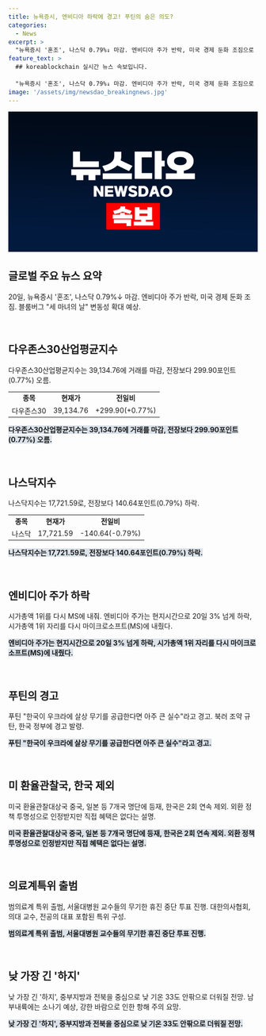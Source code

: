 ```yaml
---
title: 뉴욕증시, 엔비디아 하락에 경고! 푸틴의 숨은 의도?
categories:
  - News
excerpt: >
  "뉴욕증시 '혼조', 나스닥 0.79%↓ 마감. 엔비디아 주가 반락, 미국 경제 둔화 조짐으로 시장 숨고르기. 현지시간 20일, 다우존스30산업평균지수 0.77%↑ 마감. S&P500지수 0.25%↓, 나스닥지수 0.79%↓. 엔비디아 주가 3.5% 하락, MS 시가총액 1위 재탈환. 푸틴, 한국 우크라 살상무기 제공 공개 압박. 美 환율관찰국 7개국 지정, 韓 2회 연속 제외. 범의료계특위 출범, 서울대병원 휴진 중단 투표. '하지', '불볕더위' 계속. 중부지방과 전북 더위 이어져."
feature_text: >
  ## koreablockchain 실시간 뉴스 속보입니다.

  "뉴욕증시 '혼조', 나스닥 0.79%↓ 마감. 엔비디아 주가 반락, 미국 경제 둔화 조짐으로 시장 숨고르기. 현지시간 20일, 다우존스30산업평균지수 0.77%↑ 마감. S&P500지수 0.25%↓, 나스닥지수 0.79%↓. 엔비디아 주가 3.5% 하락, MS 시가총액 1위 재탈환. 푸틴, 한국 우크라 살상무기 제공 공개 압박. 美 환율관찰국 7개국 지정, 韓 2회 연속 제외. 범의료계특위 출범, 서울대병원 휴진 중단 투표. '하지', '불볕더위' 계속. 중부지방과 전북 더위 이어져."
image: '/assets/img/newsdao_breakingnews.jpg'
---
```


<p><img src="/assets/img/newsdao_breakingnews.jpg" alt="koreablockchain 속보" /></p>

<h2 data-ke-size="size26">글로벌 주요 뉴스 요약</h2>

<p data-ke-size="size16">20일, 뉴욕증시 '혼조', 나스닥 0.79%↓ 마감. 엔비디아 주가 반락, 미국 경제 둔화 조짐. 블룸버그 "세 마녀의 날" 변동성 확대 예상.</p>

<p data-ke-size="size16">&nbsp;</p>

<h2 data-ke-size="size24">다우존스30산업평균지수</h2>

<p data-ke-size="size16">다우존스30산업평균지수는 39,134.76에 거래를 마감, 전장보다 299.90포인트(0.77%) 오름.</p>

<table>
<tbody>
<tr>
<td style="text-align: center; height: 17px;"><b>종목</b></td>
<td style="text-align: center; height: 17px;"><b>현재가</b></td>
<td style="text-align: center; height: 17px;"><b>전일비</b></td>
</tr>
<tr>
<td style="text-align: center; height: 17px;">다우존스30</td>
<td style="text-align: center; height: 17px;">39,134.76</td>
<td style="text-align: center; height: 17px;">+299.90(+0.77%)</td>
</tr>
</tbody>
</table>

<p data-ke-size="size16"><b><span style="background-color: #21538527;">다우존스30산업평균지수는 39,134.76에 거래를 마감, 전장보다 299.90포인트(0.77%) 오름.</span></b></p>

<p data-ke-size="size16">&nbsp;</p>

<h2 data-ke-size="size24">나스닥지수</h2>

<p data-ke-size="size16">나스닥지수는 17,721.59로, 전장보다 140.64포인트(0.79%) 하락.</p>

<table>
<tbody>
<tr>
<td style="text-align: center; height: 17px;"><b>종목</b></td>
<td style="text-align: center; height: 17px;"><b>현재가</b></td>
<td style="text-align: center; height: 17px;"><b>전일비</b></td>
</tr>
<tr>
<td style="text-align: center; height: 17px;">나스닥</td>
<td style="text-align: center; height: 17px;">17,721.59</td>
<td style="text-align: center; height: 17px;">-140.64(-0.79%)</td>
</tr>
</tbody>
</table>

<p data-ke-size="size16"><b><span style="background-color: #21538527;">나스닥지수는 17,721.59로, 전장보다 140.64포인트(0.79%) 하락.</span></b></p>

<p data-ke-size="size16">&nbsp;</p>

<h2 data-ke-size="size24">엔비디아 주가 하락</h2>

<p data-ke-size="size16">시가총액 1위를 다시 MS에 내줘. 엔비디아 주가는 현지시간으로 20일 3% 넘게 하락, 시가총액 1위 자리를 다시 마이크로소프트(MS)에 내줬다.</p>

<p data-ke-size="size16"><b><span style="background-color: #21538527;">엔비디아 주가는 현지시간으로 20일 3% 넘게 하락, 시가총액 1위 자리를 다시 마이크로소프트(MS)에 내줬다.</span></b></p>

<p data-ke-size="size16">&nbsp;</p>

<h2 data-ke-size="size24">푸틴의 경고</h2>

<p data-ke-size="size16">푸틴 "한국이 우크라에 살상 무기를 공급한다면 아주 큰 실수"라고 경고. 북러 조약 규탄, 한국 정부에 경고 발령.</p>

<p data-ke-size="size16"><b><span style="background-color: #21538527;">푸틴 "한국이 우크라에 살상 무기를 공급한다면 아주 큰 실수"라고 경고.</span></b></p>

<p data-ke-size="size16">&nbsp;</p>

<h2 data-ke-size="size24">미 환율관찰국, 한국 제외</h2>

<p data-ke-size="size16">미국 환율관찰대상국 중국, 일본 등 7개국 명단에 등재, 한국은 2회 연속 제외. 외환 정책 투명성으로 인정받지만 직접 혜택은 없다는 설명.</p>

<p data-ke-size="size16"><b><span style="background-color: #21538527;">미국 환율관찰대상국 중국, 일본 등 7개국 명단에 등재, 한국은 2회 연속 제외. 외환 정책 투명성으로 인정받지만 직접 혜택은 없다는 설명.</span></b></p>

<p data-ke-size="size16">&nbsp;</p>

<h2 data-ke-size="size24">의료계특위 출범</h2>

<p data-ke-size="size16">범의료계 특위 출범, 서울대병원 교수들의 무기한 휴진 중단 투표 진행. 대한의사협회, 의대 교수, 전공의 대표 포함된 특위 구성.</p>

<p data-ke-size="size16"><b><span style="background-color: #21538527;">범의료계 특위 출범, 서울대병원 교수들의 무기한 휴진 중단 투표 진행.</span></b></p>

<p data-ke-size="size16">&nbsp;</p>

<h2 data-ke-size="size24">낮 가장 긴 '하지'</h2>

<p data-ke-size="size16">낮 가장 긴 '하지', 중부지방과 전북을 중심으로 낮 기온 33도 안팎으로 더워질 전망. 남부내륙에는 소나기 예상, 강한 바람으로 인한 항해 주의 요망.</p>

<p data-ke-size="size16"><b><span style="background-color: #21538527;">낮 가장 긴 '하지', 중부지방과 전북을 중심으로 낮 기온 33도 안팎으로 더워질 전망.</span></b></p>

<p data-ke-size="size16">&nbsp;</p>

<p data-ke-size="size16">&nbsp;</p>

